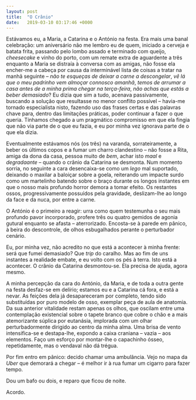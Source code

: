 ```yaml
---
layout: post
title:  "O Crânio"
date:   2019-03-10 03:17:46 +0000
---
```

Estávamos eu, a Maria, a Catarina e o António na festa. Era mais uma banal celebração: um aniversário não me lembro eu de quem, iniciado a cerveja e batata frita, passando pelo lombo assado e terminado com queijo, *cheesecake* e vinho do porto, com um remate extra de aguardente a três enquanto a Maria se distraía à conversa com as amigas, não fosse ela encher-me a cabeça por causa da interminável lista de coisas a tratar na manhã seguinte – *não te esqueças de deixar a carne a descongelar*, *vê lá que o meu padrinho vem almoçar connosco amanhã*, *temos de arrumar a casa antes de a minha prima chegar na terça-feira*, *não achas que estás a beber demasiado*? Eu dizia que sim a tudo, acenava passivamente, buscando a solução que resultasse no menor conflito possível – havia-me tornado especialista nisto, fazendo uso das frases certas e das palavras chave para, dentro das limitações práticas, poder continuar a fazer o que queria. Tínhamos chegado a um pragmático compromisso em que ela fingia que não via parte de o que eu fazia, e eu por minha vez ignorava parte de o que ela dizia.

Eventualmente estávamos nós (os três) na varanda, sorrateiramente, a beber os últimos copos e a fumar um charro clandestino – não fosse a Rita, amiga da dona da casa, pessoa muito de *bem*, achar isto *maal* e *degradaante* – quando o crânio da Catarina se desmonta. Num momento sorria, no seguinte a cara desencaixa-se como um *lego* mal suportado, deixando o maxilar a baloiçar sobre a goela, reiterando um impacte surdo como um martelinho batendo sobre o braço durante os longos instantes em que o nosso mais profundo horror demora a tomar efeito. Os restantes ossos, progressivamente possuídos pela gravidade, deslizam-lhe ao longo da face e da nuca, por entre a carne.

O António é o primeiro a reagir: urra como quem testemunha o seu mais profundo pavor incorporado, profere três ou quatro gemidos de agonia gutural enquanto se afasta – aterrorizado. Encosta-se à parede em pânico, à beira do descontrole, de olhos esbugalhados perante o perturbador cenário.

Eu, por minha vez, não acredito no que está a acontecer à minha frente: será que fumei demasiado? Que *trip* do caralho. Mas ao fim de uns instantes a realidade embate, e eu volto com os pés à terra. Isto está a acontecer. O crânio da Catarina desmontou-se. Ela precisa de ajuda, agora mesmo.

A minha percepção da cara do António, da Maria, e de toda a outra gente na festa desfaz-se em delírio; estamos eu e a Catarina cá fora, e está a nevar. As feições dela já desapareceram por completo, tendo sido substituídas por puro modelo de osso, exemplar peça de aula de anatomia. Da sua anterior vitalidade restam apenas os olhos, que oscilam entre uma contemplação existencial sobre o tapete branco que cobre o chão e a mais atemorizante súplica por eutanásia, implorada com um olhar perturbadormente dirigido ao centro da minha alma. Uma brisa de vento intensifica-se e destapa-lhe, expondo a caixa craniana – vazia – aos elementos. Faço um esforço por montar-lhe o capachinho ósseo, repetidamente, mas o vendaval não dá trégua.

Por fim entro em pânico: decido chamar uma ambulância. Vejo no mapa da *Uber* que demorará a chegar – é melhor ir à rua fumar um cigarro para fazer tempo.

Dou um bafo ou dois, e reparo que ficou de noite. 

Acordo.	
